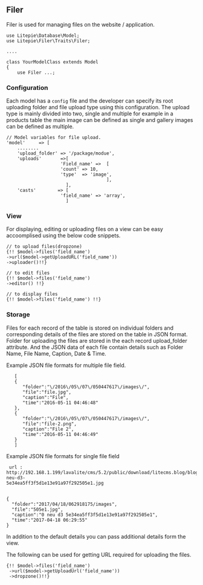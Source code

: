 ## Filer
Filer is used for managing files on the website / application. 

    use Litepie\Database\Model;
    use Litepie\Filer\Traits\Filer;

    ....

    class YourModelClass extends Model
    {
        use Filer ...;


### Configuration
Each model has a `config` file and the developer can specify its root uploading folder and file upload type using this configuration. The upload type is mainly divided into two, single and multiple for example in a products table the main image can be defined as single and gallery images can be defined as multiple. 

    // Model variables for file upload.
    'model'     => [
        ........
        'upload_folder' => '/package/modue',
        'uploads'       =>[
                        'Field_name' =>  [
                        'count' => 10,
                        'type'  => 'image',
          		                         ],
       		              ],
        'casts'        => [
                        'field_name' => 'array',
                          ]
                   


### View
For displaying, editing or uploading files on a view can be easy accoomplised using the below code snippets.

    // to upload files(dropzone)
    {!! $model->files('field_name')
    ->url($model->getUploadURL('field_name'))
    ->uploader()!!}
                              
    // to edit files
    {!! $model->files('field_name')
    ->editor() !!}
                               
    // to display files
    {!! $model->files('field_name') !!}    
    

### Storage
Files for each record of the table is stored on individual folders and corresponding details of the files are stored on the table in JSON format. Folder for uploading the files are stored in the each record upload_folder attribute. And the JSON data of each file contain details such as  Folder Name, File Name, Caption, Date & Time. 

Example JSON file formats for multiple file field.
 
       [  
       {  
          "folder":"\/2016\/05\/07\/050447617\/images\/",
          "file":"file.jpg",
          "caption":"File",
          "time":"2016-05-11 04:46:48"
       },
       {  
          "folder":"\/2016\/05\/07\/050447617\/images\/",
          "file":"file-2.png",
          "caption":"File 2",
          "time":"2016-05-11 04:46:49"
       }
       ]

Example JSON file formats for single file field


     url : http://192.168.1.199/lavalite/cms/5.2/public/download/litecms.blog/blog/9DD3CZF0F4q6vJ/images/0-neu-d3-                                  5e34ea5ff3f5d1e13e91a97f292505e1.jpg
   
   
    {  
      "folder":"2017/04/18/062918175/images",
      "file":"505e1.jpg",
      "caption":"0 neu d3 5e34ea5ff3f5d1e13e91a97f292505e1",
      "time":"2017-04-18 06:29:55"
    }



In addition to the default details you can pass additional details form the view.

The following can be used for getting  URL required for uploading the files.


    {!! $model->files('field_name')
     ->url($model->getUploadUrl('field_name'))
     ->dropzone()!!}
